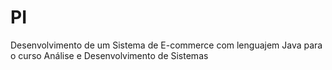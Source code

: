 # PI
Desenvolvimento de um Sistema de E-commerce com lenguajem Java para o curso Análise e Desenvolvimento de Sistemas
